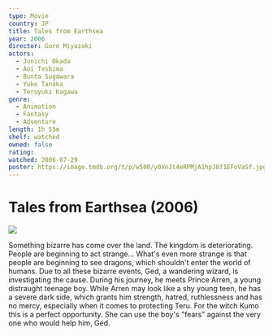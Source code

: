 ```yaml
---
type: Movie
country: JP
title: Tales from Earthsea
year: 2006
director: Goro Miyazaki
actors:
  - Junichi Okada
  - Aoi Teshima
  - Bunta Sugawara
  - Yuko Tanaka
  - Teruyuki Kagawa
genre:
  - Animation
  - Fantasy
  - Adventure
length: 1h 55m
shelf: watched
owned: false
rating:
watched: 2006-07-29
poster: https://image.tmdb.org/t/p/w500/y0VnJt4eRPMjA1hpJ8f1EFoVaSf.jpg
---
```


# Tales from Earthsea (2006)

![](https://image.tmdb.org/t/p/w500/y0VnJt4eRPMjA1hpJ8f1EFoVaSf.jpg)

Something bizarre has come over the land. The kingdom is deteriorating. People are beginning to act strange... What's even more strange is that people are beginning to see dragons, which shouldn't enter the world of humans. Due to all these bizarre events, Ged, a wandering wizard, is investigating the cause. During his journey, he meets Prince Arren, a young distraught teenage boy. While Arren may look like a shy young teen, he has a severe dark side, which grants him strength, hatred, ruthlessness and has no mercy, especially when it comes to protecting Teru. For the witch Kumo this is a perfect opportunity. She can use the boy's "fears" against the very one who would help him, Ged.